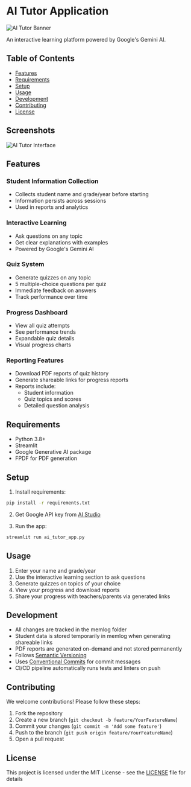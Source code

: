 # AI Tutor Application
![AI Tutor Banner](https://via.placeholder.com/800x200.png?text=AI+Tutor+Banner)

An interactive learning platform powered by Google's Gemini AI.

## Table of Contents
- [Features](#features)
- [Requirements](#requirements)
- [Setup](#setup)
- [Usage](#usage)
- [Development](#development)
- [Contributing](#contributing)
- [License](#license)

## Screenshots
![AI Tutor Interface](assets/screenshot.png)

## Features

### Student Information Collection
- Collects student name and grade/year before starting
- Information persists across sessions
- Used in reports and analytics

### Interactive Learning
- Ask questions on any topic
- Get clear explanations with examples
- Powered by Google's Gemini AI

### Quiz System
- Generate quizzes on any topic
- 5 multiple-choice questions per quiz
- Immediate feedback on answers
- Track performance over time

### Progress Dashboard
- View all quiz attempts
- See performance trends
- Expandable quiz details
- Visual progress charts

### Reporting Features
- Download PDF reports of quiz history
- Generate shareable links for progress reports
- Reports include:
  - Student information
  - Quiz topics and scores
  - Detailed question analysis

## Requirements
- Python 3.8+
- Streamlit
- Google Generative AI package
- FPDF for PDF generation

## Setup
1. Install requirements:
```bash
pip install -r requirements.txt
```

2. Get Google API key from [AI Studio](https://aistudio.google.com/)

3. Run the app:
```bash
streamlit run ai_tutor_app.py
```

## Usage
1. Enter your name and grade/year
2. Use the interactive learning section to ask questions
3. Generate quizzes on topics of your choice
4. View your progress and download reports
5. Share your progress with teachers/parents via generated links

## Development
- All changes are tracked in the memlog folder
- Student data is stored temporarily in memlog when generating shareable links
- PDF reports are generated on-demand and not stored permanently
- Follows [Semantic Versioning](https://semver.org/)
- Uses [Conventional Commits](https://www.conventionalcommits.org/) for commit messages
- CI/CD pipeline automatically runs tests and linters on push

## Contributing
We welcome contributions! Please follow these steps:
1. Fork the repository
2. Create a new branch (`git checkout -b feature/YourFeatureName`)
3. Commit your changes (`git commit -m 'Add some feature'`)
4. Push to the branch (`git push origin feature/YourFeatureName`)
5. Open a pull request

## License
This project is licensed under the MIT License - see the [LICENSE](LICENSE) file for details
